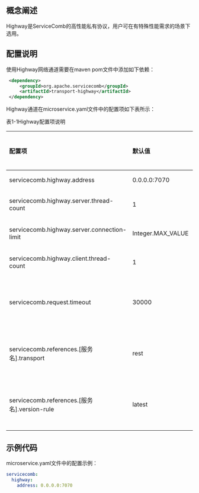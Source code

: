 ## 概念阐述

Highway是ServiceComb的高性能私有协议，用户可在有特殊性能需求的场景下选用。

## 配置说明

使用Highway网络通道需要在maven pom文件中添加如下依赖：

```xml
 <dependency>
     <groupId>org.apache.servicecomb</groupId>
     <artifactId>transport-highway</artifactId>
 </dependency>
```

Highway通道在microservice.yaml文件中的配置项如下表所示：

表1-1Highway配置项说明

| 配置项 | 默认值 | 取值范围 | 是否必选 | 含义 | 注意 |
| :--- | :--- | :--- | :--- | :--- | :--- |
| servicecomb.highway.address | 0.0.0.0:7070 | - | 否 | 服务监听地址 | - |
| servicecomb.highway.server.thread-count | 1 | - | 否 | 服务端网络线程个数 | - |
| servicecomb.highway.server.connection-limit | Integer.MAX_VALUE | - | 否 | 允许客户端最大连接数 | - |
| servicecomb.highway.client.thread-count | 1 | - | 否 | 客户端网络线程个数 | - |
| servicecomb.request.timeout | 30000 | - | 否 | 请求超时时间 | 同REST over Vertx的配置 |
| servicecomb.references.\[服务名\].transport | rest |  | 否 | 访问的transport类型 | 同REST over Vertx的配置 |
| servicecomb.references.\[服务名\].version-rule | latest | - | 否 | 访问实例的版本号 | 同REST over Vertx的配置 |

## 示例代码

microservice.yaml文件中的配置示例：

```yaml
servicecomb:
  highway:
    address: 0.0.0.0:7070
```



